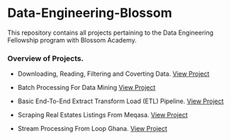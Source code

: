 # Data-Engineering-Blossom
This repository contains all projects pertaining to the Data Engineering Fellowship program with Blossom Academy.

### Overview of Projects.
+ Downloading, Reading, Filtering and Coverting Data. [View Project](https://github.com/rchriskoka/Data-Engineering-Blossom/tree/master/project1)

+ Batch Processing For Data Mining [View Project](https://github.com/rchriskoka/Data-Engineering-Blossom/tree/master/project2)

+ Basic End-To-End Extract Transform Load (ETL) Pipeline. [View Project](https://github.com/rchriskoka/Data-Engineering-Blossom/tree/master/project3)

+ Scraping Real Estates Listings From Meqasa. [View Project](https://github.com/rchriskoka/Data-Engineering-Blossom/tree/master/project4)

+ Stream Processing From Loop Ghana. [View Project](https://github.com/rchriskoka/Data-Engineering-Blossom/tree/master/project5)
